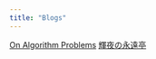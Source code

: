 ```yaml
---
title: "Blogs"
---
```

[On Algorithm Problems][1]
[輝夜の永遠亭][2]


[1]: http://lbv-pc.blogspot.com/
[2]: https://tadvent.wordpress.com/
